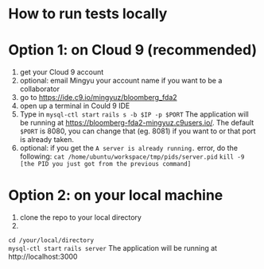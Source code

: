 # How to run tests locally
# Option 1: on Cloud 9 (recommended)
1. get your Cloud 9 account
2. optional: email Mingyu your account name if you want to be a collaborator 
3. go to https://ide.c9.io/mingyuz/bloomberg_fda2
4. open up a terminal in Could 9 IDE
5. Type in
`mysql-ctl start`
`rails s -b $IP -p $PORT`
The application will be running at https://bloomberg-fda2-mingyuz.c9users.io/. The default `$PORT` is 8080, you can change that (eg. 8081) if you want to or that port is already taken.
6. optional: if you get the `A server is already running.` error, do the following:
`cat /home/ubuntu/workspace/tmp/pids/server.pid`
`kill -9 [the PID you just got from the previous command]`

# Option 2: on your local machine
1. clone the repo to your local directory
2. 
`cd /your/local/directory`\
`mysql-ctl start`
`rails server`
The application will be running at http://localhost:3000
